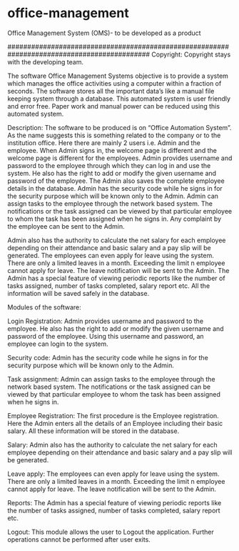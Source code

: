 # office-management
Office Management System (OMS)- to be developed as a product

############################################################################################
Copyright: 
	Copyright stays with the developing team.

	
The software Office Management Systems objective is to provide a system which manages the office 
activities using a computer within a fraction of seconds. The software stores all the important data’s like 
a manual file keeping system through a database. This automated system is user friendly and error free. 
Paper work and manual power can be reduced using this automated system.

Description: The software to be produced is on “Office Automation System”. 
As the name suggests this is something related to the company or to the institution office.
Here there are mainly 2 users i.e. Admin and the employee.
When Admin signs in, the welcome page is different and the welcome page is different for the employees.
Admin provides username and password to the employee through which they can log in and use the system. 
He also has the right to add or modify the given username and password of the employee. 
The Admin also saves the complete employee details in the database. 
Admin has the security code while he signs in for the security purpose which will be known only to the Admin. 
Admin can assign tasks to the employee through the network based system.
The notifications or the task assigned can be viewed by that particular employee to whom the
task has been assigned when he signs in.
Any complaint by the employee can be sent to the Admin.

Admin also has the authority to calculate the net salary for each employee depending on their attendance and basic salary 
and a pay slip will be generated. The employees can even apply for leave using the system.
There are only a limited leaves in a month. Exceeding the limit n employee cannot apply for leave.
The leave notification will be sent to the Admin. 
The Admin has a special feature of viewing periodic reports like the number of tasks assigned,
 number of tasks completed, salary report etc. All the information will be saved safely in the database.

Modules of the software:

Login Registration: Admin provides username and password to the employee.
 He also has the right to add or modify the given username and password of the employee.
  Using this username and password, an employee can login to the system.

Security code: Admin has the security code while he signs in for the security purpose which will be known only to the Admin.

Task assignment: Admin can assign tasks to the employee through the network based system.
 The notifications or the task assigned can be viewed by that particular employee to whom the task 
 has been assigned when he signs in.

Employee Registration: The first procedure is the Employee registration.
 Here the Admin enters all the details of an Employee including their basic salary.
  All these information will be stored in the database.

Salary: Admin also has the authority to calculate the net salary for each employee depending on their 
attendance and basic salary and a pay slip will be generated.

Leave apply: The employees can even apply for leave using the system.
 There are only a limited leaves in a month. Exceeding the limit n employee cannot apply for leave. 
 The leave notification will be sent to the Admin.

Reports: The Admin has a special feature of viewing periodic reports like the number of tasks assigned,
 number of tasks completed, salary report etc.

Logout: This module allows the user to Logout the application. Further operations cannot be performed after user exits.
